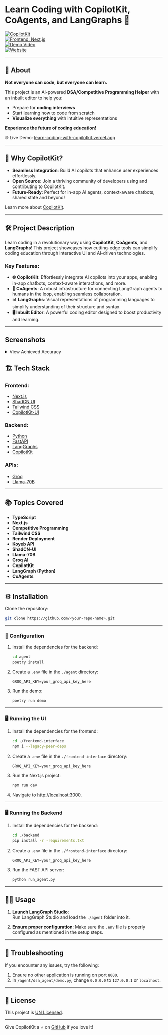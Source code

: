 
# Learn Coding with CopilotKit, CoAgents, and LangGraphs 🚀  

[![CopilotKit](https://img.shields.io/badge/Powered%20By-CopilotKit-brightgreen)](https://github.com/copilotkit)  
[![Frontend: Next.js](https://img.shields.io/badge/Frontend-Next.js-orange)](https://nextjs.org/)  
[![Demo Video](https://img.shields.io/badge/Watch-Demo%20Video-red)](https://youtu.be/E1q67IDcdMU)  
[![Website](https://img.shields.io/badge/Website-Live-brightgreen)](https://learn-coding-with-copilotkit.vercel.app/)  

---

## 📖 **About**  

**Not everyone can code, but everyone can learn.**  

This project is an AI-powered **DSA/Competitive Programming Helper** with an inbuilt editor to help you:  
- Prepare for **coding interviews**  
- Start learning how to code from scratch  
- **Visualize everything** with intuitive representations  

**Experience the future of coding education!**  

🌐 Live Demo: [learn-coding-with-copilotkit.vercel.app](https://learn-coding-with-copilotkit.vercel.app/)  

---

## 🌟 **Why CopilotKit?**  

- **Seamless Integration**: Build AI copilots that enhance user experiences effortlessly.  
- **Open Source**: Join a thriving community of developers using and contributing to CopilotKit.  
- **Future-Ready**: Perfect for in-app AI agents, context-aware chatbots, shared state and beyond!  

Learn more about [CopilotKit](https://github.com/copilotkit).  

---


## 🛠️ **Project Description**  

Learn coding in a revolutionary way using **CopilotKit**, **CoAgents**, and **LangGraphs**! This project showcases how cutting-edge tools can simplify coding education through interactive UI and AI-driven technologies.  

### Key Features:  
- **🌐 CopilotKit**: Effortlessly integrate AI copilots into your apps, enabling in-app chatbots, context-aware interactions, and more.  
- **🤖 CoAgents**: A robust infrastructure for connecting LangGraph agents to humans in the loop, enabling seamless collaboration.  
- **📊 LangGraphs**: Visual representations of programming languages to simplify understanding of their structure and syntax.  
- **🖥️ Inbuilt Editor**: A powerful coding editor designed to boost productivity and learning.  

---


## Screenshots

<details>
  <summary>View Achieved Accuracy</summary>
  
  <div align="center">
    <img src="screenshots/codechef-one.png" alt="Screenshot 1" width="800px"/>
    <img src="screenshots/codechef-one-diagram.png" alt="Screenshot 2" width="800px"/>
    <img src="screenshots/codechef-two.png" alt="Screenshot 3" width="800px"/>
    <img src="screenshots/codechef-two-diagram.png" alt="Screenshot 4" width="800px"/>
  </div>

</details>


## 🏗️ **Tech Stack**  

### Frontend:  
- [Next.js](https://nextjs.org/)  
- [ShadCN UI](https://shadcn.dev/)  
- [Tailwind CSS](https://tailwindcss.com/)  
- [CopilotKit-UI](https://github.com/copilotkit)  

### Backend:  
- [Python](https://www.python.org/)  
- [FastAPI](https://fastapi.tiangolo.com/)  
- [LangGraphs](https://langgraphs.example)  
- [CopilotKit](https://github.com/copilotkit)  

### APIs:  
- [Groq](https://groq.com/)  
- [Llama-70B](https://example.com/)  

---

## 📚 **Topics Covered**  

- **TypeScript**  
- **Next.js**  
- **Competitive Programming**  
- **Tailwind CSS**  
- **Render Deployment**  
- **Koyeb API**  
- **ShadCN-UI**  
- **Llama-70B**  
- **Groq AI**  
- **CopilotKit**  
- **LangGraph (Python)**  
- **CoAgents**  

---

## ⚙️ **Installation**  

Clone the repository:  

```bash  
git clone https://github.com/<your-repo-name>.git  
```  

---

### 🧩 **Configuration**  

1. Install the dependencies for the backend:  

   ```bash  
   cd agent  
   poetry install  
   ```  

2. Create a `.env` file in the `./agent` directory:  

   ```plaintext  
   GROQ_API_KEY=your_groq_api_key_here  
   ```  

3. Run the demo:  

   ```bash  
   poetry run demo  
   ```  

---

### 🖥️ **Running the UI**  

1. Install the dependencies for the frontend:  

   ```bash  
   cd ./frontend-interface  
   npm i --legacy-peer-deps  
   ```  

2. Create a `.env` file in the `./frontend-interface` directory:  

   ```plaintext  
   GROQ_API_KEY=your_groq_api_key_here  
   ```  

3. Run the Next.js project:  

   ```bash  
   npm run dev  
   ```  

4. Navigate to [http://localhost:3000](http://localhost:3000).  

---

### 🖥️ **Running the Backend**  

1. Install the dependencies for the backend:  

   ```bash  
   cd ./backend  
   pip install -r -requirements.txt  
   ```  

2. Create a `.env` file in the `./frontend-interface` directory:  

   ```plaintext  
   GROQ_API_KEY=your_groq_api_key_here  
   ```  

3. Run the FAST API server:  

   ```bash  
   python run_agent.py  
   ```    

---


## 🧑‍💻 **Usage**  

1. **Launch LangGraph Studio**:  
   Run LangGraph Studio and load the `./agent` folder into it.  

2. **Ensure proper configuration**: Make sure the `.env` file is properly configured as mentioned in the setup steps.  

---

## 🔧 **Troubleshooting**  

If you encounter any issues, try the following:  

1. Ensure no other application is running on port `8000`.  
2. In `/agent/dsa_agent/demo.py`, change `0.0.0.0` to `127.0.0.1` or `localhost`.  

---

## 📜 **License**  

This project is  [UN Licensed](LICENSE).  

---

Give CopilotKit a ⭐ on [GitHub](https://github.com/copilotkit) if you love it!  

